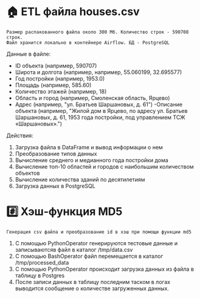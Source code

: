 # 🏠 ETL файла houses.csv
    Размер распакованного файла около 300 Мб. Количество строк - 590708 строк.
    Файл хранится локально в контейнере Airflow. БД - PostgreSQL

Данные в файле:
- ID объекта (например, 590707)
- Широта и долгота (например, например, 55.060199, 32.695577)
- Год постройки (например, 1953.0)
- Площадь (например, 585.60)
- Количество этажей (например, 18)
- Область и город (например, Смоленская область, Ярцево)
- Адрес (например, "ул. Братьев Шаршановых, д. 61")
-Описание объекта (например, "Жилой дом в Ярцево, по адресу ул. Братьев Шаршановых, д. 61, 1953 года постройки, под управлением ТСЖ «Шаршановых».")

Действия:
1. Загрузка файла в DataFrame и вывод информации о нем
2. Преобразование типов данных
3. Вычисление среднего и медианного года постройки дома
4. Вычисление топ-10 областей и городов с наибольшим количеством объектов
5. Вычисление количества зданий по десятилетиям
6. Загрузка данных в PostgreSQL

# #️⃣ Хэш-функция MD5
    Генерация csv файла и преобразование id в хэш при помощи функции md5

1. С помощью PythonOperator генерируются тестовые данные и записываютсяв файл в каталог /tmp/data.csv
2. С помощью BashOperator файл перемещается в каталог /tmp/processed_data
3. C помощью PythonOperator происходит загрузка данных из файла в таблицу в Postgres
4. После записи данных в таблицу последним таском в логах выводится сообщение о количестве загруженных данных.